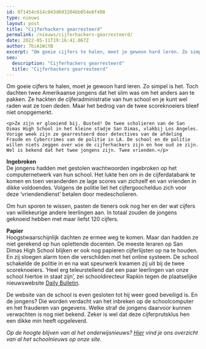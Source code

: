 ```yaml
---
id: 071454c614c043d693204bb054e6f408
type: nieuws
layout: post
title: "Cijferhackers gearresteerd"
permalink: /nieuws/cijferhackers-gearresteerd/
date: 2022-05-11T19:16:41.067Z
author: 7biA1WiYB
excerpt: "Om goeie cijfers te halen, moet je gewoon hard leren. Zo simpel is het. Toch dachten twee Amerikaanse jongens dat het slim was om het anders aan te pakken. Ze hackten de cijferadministratie van hun school en je kunt wel raden wat ze toen deden. Maar het bedrog van de twee scoreknoeiers bleef niet onopgemerkt.  "
seo:
  description: "Cijferhackers gearresteerd"
  title: "Cijferhackers gearresteerd"
---
```

Om goeie cijfers te halen, moet je gewoon hard leren. Zo simpel is het. Toch dachten twee Amerikaanse jongens dat het slim was om het anders aan te pakken. Ze hackten de cijferadministratie van hun school en je kunt wel raden wat ze toen deden. Maar het bedrog van de twee scoreknoeiers bleef niet onopgemerkt.  

    <p>Ze zijn er gloeiend bij. Busted! De twee scholieren van de San Dimas High School in het kleine stadje San Dimas, vlakbij Los Angeles. Vorige week zijn ze gearresteerd door detectives van de afdeling Fraude en Cybercrimes van de politie in LA. De school en de politie willen niets zeggen over wie de cijferhackers zijn en hoe oud ze zijn. Wel is bekend dat het twee jongens zijn. Twee vrienden.</p>
<p><strong>Ingebroken</strong><br>De jongens hadden met gestolen wachtwoorden ingebroken op het computernetwerk van hun school. Het lukte hen om in de cijferdatabank te komen en toen veranderden ze lage scores van zichzelf en van vrienden in dikke voldoendes. Volgens de politie liet het cijfergoochelduo zich voor deze ‘vriendendienst’ betalen door medescholieren.</p>
<p>Om hun sporen te wissen, pasten de tieners ook nog her en der wat cijfers van willekeurige andere leerlingen aan. In totaal zouden de jongens geknoeid hebben met maar liefst 120 cijfers.</p>
<p><strong>Papier</strong><br>Hoogstwaarschijnlijk dachten ze ermee weg te komen. Maar dan hadden ze niet gerekend op hun oplettende docenten. De meeste leraren op San Dimas High School blijken er ook nog papieren cijferlijsten op na te houden. En zij sloegen alarm toen die verschilden met het online systeem. De school schakelde de politie in en na wat speurwerk kwamen zij uit bij de twee scoreknoeiers. ‘Heel erg teleurstellend dat een paar leerlingen van onze school hiertoe in staat zijn’, zei schooldirecteur Rapkin tegen de plaatselijke nieuwswebsite <a href="http://www.dailybulletin.com/general-news/20150605/san-dimas-teens-held-after-grade-changes-are-discovered">Daily Bulletin</a>.</p>
<p>De website van de school is even gesloten tot hij weer goed beveiligd is. En de jongens? Die worden verdacht van het inbreken op de schoolcomputer en het frauderen van gegevens. Welke straf de jongens daarvoor kunnen verwachten is nog niet bekend. Zeker is wel dat deze cijferprutsklus hen een dikke min heeft opgeleverd.</p>
<p><em>Op de hoogte blijven van al het onderwijsnieuws? <a href="https://original.sevendays.nl/onderwijsnieuws">Hier</a> vind je ons overzicht van al het schoolnieuws op onze site.</em></p>  
